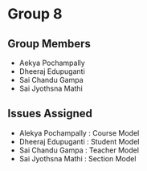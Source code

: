 # Group 8

## Group Members
- Aekya Pochampally
- Dheeraj Edupuganti
- Sai Chandu Gampa
- Sai Jyothsna Mathi

## Issues Assigned
- Alekya Pochampally : Course Model
- Dheeraj Edupuganti : Student Model
- Sai Chandu Gampa : Teacher Model
- Sai Jyothsna Mathi : Section Model